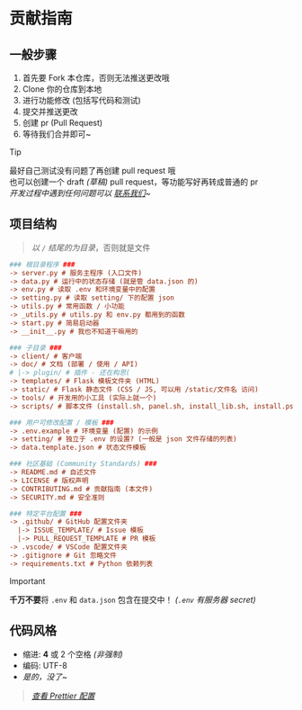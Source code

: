 # 贡献指南

## 一般步骤

1. 首先要 Fork 本仓库，否则无法推送更改哦
2. Clone 你的仓库到本地
3. 进行功能修改 (包括写代码和测试)
4. 提交并推送更改
5. 创建 pr (Pull Request)
6. 等待我们合并即可~

> [!TIP]
> 最好自己测试没有问题了再创建 pull request 哦 <br/>
> 也可以创建一个 draft *(草稿)* pull request，等功能写好再转成普通的 pr <br/>
> *开发过程中遇到任何问题可以 [联系我们](https://siiway.top/about/contact)~*

## 项目结构

> *以 `/` 结尾的为目录*，否则就是文件

```ini
### 根目录程序 ###
-> server.py # 服务主程序 (入口文件)
-> data.py # 运行中的状态存储 (就是管 data.json 的)
-> env.py # 读取 .env 和环境变量中的配置
-> setting.py # 读取 setting/ 下的配置 json
-> utils.py # 常用函数 / 小功能
-> _utils.py # utils.py 和 env.py 都用到的函数
-> start.py # 简易启动器
-> __init__.py # 我也不知道干嘛用的
```

```ini
### 子目录 ###
-> client/ # 客户端
-> doc/ # 文档 (部署 / 使用 / API)
# |-> plugin/ # 插件 - 还在构思(
-> templates/ # Flask 模板文件夹 (HTML)
-> static/ # Flask 静态文件 (CSS / JS, 可以用 /static/文件名 访问)
-> tools/ # 开发用的小工具 (实际上就一个)
-> scripts/ # 脚本文件 (install.sh, panel.sh, install_lib.sh, install.ps1, install_lib.bat)
```

```ini
### 用户可修改配置 / 模板 ###
-> .env.example # 环境变量 (配置) 的示例
-> setting/ # 独立于 .env 的设置? (一般是 json 文件存储的列表)
-> data.template.json # 状态文件模板
```

```ini
### 社区基础 (Community Standards) ###
-> README.md # 自述文件
-> LICENSE # 版权声明
-> CONTRIBUTING.md # 贡献指南 (本文件)
-> SECURITY.md # 安全准则
```

```ini
### 特定平台配置 ###
-> .github/ # GitHub 配置文件夹
  |-> ISSUE_TEMPLATE/ # Issue 模板
  |-> PULL_REQUEST_TEMPLATE # PR 模板
-> .vscode/ # VSCode 配置文件夹
-> .gitignore # Git 忽略文件
-> requirements.txt # Python 依赖列表
```

> [!IMPORTANT]
> **千万不要**将 `.env` 和 `data.json` 包含在提交中！ *(`.env` 有服务器 secret)*

## 代码风格

- 缩进: **4** 或 2 个空格 *(非强制)*
- 编码: UTF-8
- *是的，没了~*

> *[查看 Prettier 配置](./.prettierrc.json)*